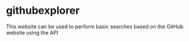 # githubexplorer
This website can be used to perform basic searches based on the GitHub website using the API
